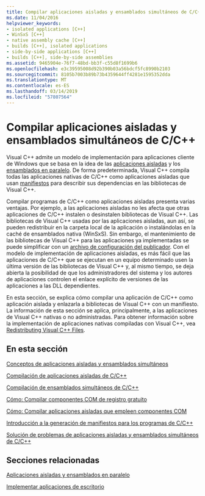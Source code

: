 ```yaml
---
title: Compilar aplicaciones aisladas y ensamblados simultáneos de C/C++
ms.date: 11/04/2016
helpviewer_keywords:
- isolated applications [C++]
- WinSxS [C++]
- native assembly cache [C++]
- builds [C++], isolated applications
- side-by-side applications [C++]
- builds [C++], side-by-side assemblies
ms.assetid: 9465904e-76f7-48bd-bb3f-c55d8f1699b6
ms.openlocfilehash: e3c39595008d92b390b03a56bdcf5fc8990b2103
ms.sourcegitcommit: 8105b7003b89b73b4359644ff4281e1595352dda
ms.translationtype: MT
ms.contentlocale: es-ES
ms.lasthandoff: 03/14/2019
ms.locfileid: "57807564"
---
```

# <a name="building-cc-isolated-applications-and-side-by-side-assemblies"></a>Compilar aplicaciones aisladas y ensamblados simultáneos de C/C++

Visual C++ admite un modelo de implementación para aplicaciones cliente de Windows que se basa en la idea de las [aplicaciones aisladas](/windows/desktop/SbsCs/isolated-applications) y los [ensamblados en paralelo](/windows/desktop/SbsCs/about-side-by-side-assemblies-). De forma predeterminada, Visual C++ compila todas las aplicaciones nativas de C/C++ como aplicaciones aisladas que usan [manifiestos](/windows/desktop/sbscs/manifests) para describir sus dependencias en las bibliotecas de Visual C++.

Compilar programas de C/C++ como aplicaciones aisladas presenta varias ventajas. Por ejemplo, a las aplicaciones aisladas no les afecta que otras aplicaciones de C/C++ instalen o desinstalen bibliotecas de Visual C++. Las bibliotecas de Visual C++ usadas por las aplicaciones aisladas, aun así, se pueden redistribuir en la carpeta local de la aplicación o instalándolas en la caché de ensamblados nativa (WinSxS). Sin embargo, el mantenimiento de las bibliotecas de Visual C++ para las aplicaciones ya implementadas se puede simplificar con un [archivo de configuración del publicador](/windows/desktop/SbsCs/publisher-configuration). Con el modelo de implementación de aplicaciones aisladas, es más fácil que las aplicaciones de C/C++ que se ejecutan en un equipo determinado usen la última versión de las bibliotecas de Visual C++ y, al mismo tiempo, se deja abierta la posibilidad de que los administradores del sistema y los autores de aplicaciones controlen el enlace explícito de versiones de las aplicaciones a las DLL dependientes.

En esta sección, se explica cómo compilar una aplicación de C/C++ como aplicación aislada y enlazarla a bibliotecas de Visual C++ con un manifiesto. La información de esta sección se aplica, principalmente, a las aplicaciones de Visual C++ nativas o no administradas. Para obtener información sobre la implementación de aplicaciones nativas compiladas con Visual C++, vea [Redistributing Visual C++ Files](../ide/redistributing-visual-cpp-files.md).

## <a name="in-this-section"></a>En esta sección

[Conceptos de aplicaciones aisladas y ensamblados simultáneos](concepts-of-isolated-applications-and-side-by-side-assemblies.md)

[Compilación de aplicaciones aisladas de C/C++](building-c-cpp-isolated-applications.md)

[Compilación de ensamblados simultáneos de C/C++](building-c-cpp-side-by-side-assemblies.md)

[Cómo: Compilar componentes COM de registro gratuito](how-to-build-registration-free-com-components.md)

[Cómo: Compilar aplicaciones aisladas que empleen componentes COM](how-to-build-isolated-applications-to-consume-com-components.md)

[Introducción a la generación de manifiestos para los programas de C/C++](understanding-manifest-generation-for-c-cpp-programs.md)

[Solución de problemas de aplicaciones aisladas y ensamblados simultáneos de C/C++](troubleshooting-c-cpp-isolated-applications-and-side-by-side-assemblies.md)

## <a name="related-sections"></a>Secciones relacionadas

[Aplicaciones aisladas y ensamblados en paralelo](/windows/desktop/SbsCs/isolated-applications-and-side-by-side-assemblies-portal)

[Implementar aplicaciones de escritorio](../ide/deploying-native-desktop-applications-visual-cpp.md)